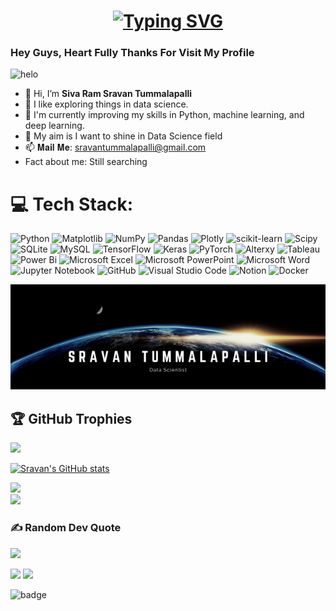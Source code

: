 <H1 align="center">
  <a href="https://git.io/typing-svg">
    <img src="https://readme-typing-svg.demolab.com?font=Fira+Code&pause=1000&color=83C5BE&width=435&lines=Hello!!+I'm+Sravan+Tummalapalli;I'm+a+Data+Scientist" alt="Typing SVG" />
  </a>
</H1>


### Hey Guys, Heart Fully Thanks For Visit My Profile

![helo](https://user-images.githubusercontent.com/89390696/197391947-44073cab-ffa1-4f6f-b0e9-a541afc7254a.gif)



- 👋 Hi, I’m **Siva Ram Sravan Tummalapalli**
- 👀 I like exploring things in data science.
- 🌱 I'm currently improving my skills in Python, machine learning, and deep learning.
- 💬 My aim is I want to shine in Data Science field
- 📫 𝐌𝐚𝐢𝐥 𝐌𝐞: sravantummalapalli@gmail.com
- Fact about me: Still searching 

<!---
SravanTummalapalli/SravanTummalapalli is a ✨ special ✨ repository because its `README.md` (this file) appears on your GitHub profile.
You can click the Preview link to take a look at your changes.
--->

# 💻 Tech Stack:
![Python](https://img.shields.io/badge/python-3670A0?style=for-the-badge&logo=python&logoColor=ffdd54) 
![Matplotlib](https://img.shields.io/badge/Matplotlib-%23ffffff.svg?style=for-the-badge&logo=Matplotlib&logoColor=black) 
![NumPy](https://img.shields.io/badge/numpy-%23013243.svg?style=for-the-badge&logo=numpy&logoColor=white) 
![Pandas](https://img.shields.io/badge/pandas-%23150458.svg?style=for-the-badge&logo=pandas&logoColor=white) 
![Plotly](https://img.shields.io/badge/Plotly-%233F4F75.svg?style=for-the-badge&logo=plotly&logoColor=white) 
![scikit-learn](https://img.shields.io/badge/scikit--learn-%23F7931E.svg?style=for-the-badge&logo=scikit-learn&logoColor=white) 
![Scipy](https://img.shields.io/badge/SciPy-%230C55A5.svg?style=for-the-badge&logo=scipy&logoColor=%white) 
![SQLite](https://img.shields.io/badge/sqlite-%2307405e.svg?style=for-the-badge&logo=sqlite&logoColor=white) 
![MySQL](https://img.shields.io/badge/mysql-%2300000f.svg?style=for-the-badge&logo=mysql&logoColor=white)
![TensorFlow](https://img.shields.io/badge/TensorFlow-%23FF6F00.svg?style=for-the-badge&logo=TensorFlow&logoColor=white) 
![Keras](https://img.shields.io/badge/Keras-%23D00000.svg?style=for-the-badge&logo=Keras&logoColor=white) 
![PyTorch](https://img.shields.io/badge/PyTorch-%23EE4C2C.svg?style=for-the-badge&logo=PyTorch&logoColor=white) 
![Alterxy](https://img.shields.io/badge/alteryx-18BFFF?style=for-the-badge&logo=alteryx&logoColor=white)
![Tableau](https://img.shields.io/badge/tableau-6f1ab1?style=for-the-badge&logo=tableau&logoColor=white) 
![Power Bi](https://img.shields.io/badge/power_bi-F2C811?style=for-the-badge&logo=powerbi&logoColor=black) 
![Microsoft Excel](https://img.shields.io/badge/Microsoft_Excel-217346?style=for-the-badge&logo=microsoft-excel&logoColor=white) 
![Microsoft PowerPoint](https://img.shields.io/badge/Microsoft_PowerPoint-B7472A?style=for-the-badge&logo=microsoft-powerpoint&logoColor=white) 
![Microsoft Word](https://img.shields.io/badge/Microsoft_Word-2B579A?style=for-the-badge&logo=microsoft-word&logoColor=white) 
![Jupyter Notebook](https://img.shields.io/badge/jupyter-%23FA0F00.svg?style=for-the-badge&logo=jupyter&logoColor=white) 
![GitHub](https://img.shields.io/badge/GitHub-100000?style=for-the-badge&logo=github&logoColor=white) 
![Visual Studio Code](https://img.shields.io/badge/Visual%20Studio%20Code-0078d7.svg?style=for-the-badge&logo=visual-studio-code&logoColor=white)
![Notion](https://img.shields.io/badge/Notion-%23000000.svg?style=for-the-badge&logo=notion&logoColor=white)
![Docker](https://img.shields.io/badge/Docker-%23000000.svg?style=for-the-badge&logo=docker&logoColor=white)


![image](https://github.com/SravanTummalapalli/SravanTummalapalli/blob/main/Sravan%20Tummalapalli.png)


## 🏆 GitHub Trophies
![](https://github-profile-trophy.vercel.app/?username=SravanTummalapalli&theme=darkhub&no-frame=false&no-bg=false&margin-w=4)


[![Sravan's GitHub stats](https://github-readme-stats.vercel.app/api?username=SravanTummalapalli&theme=radical)](https://github.com/SravanTummalapalli/github-readme-stats)


![](https://github-readme-streak-stats.herokuapp.com/?user=SravanTummalapalli&theme=highcontrast&hide_border=false)<br/>
![](https://github-readme-stats.vercel.app/api/top-langs/?username=SravanTummalapalli&theme=highcontrast&hide_border=false&include_all_commits=false&count_private=false&layout=compact)

### ✍️ Random Dev Quote
![](https://quotes-github-readme.vercel.app/api?type=horizontal&theme=dark)


[![](https://img.shields.io/badge/linkedin-%230077B5.svg?style=for-the-badge&logo=linkedin)](https://www.linkedin.com/in/siva-ram-sravan-tummalapalli-272009157/) [![](https://img.shields.io/badge/Medium-12100E?style=for-the-badge&logo=medium&logoColor=white)](https://medium.com/@sravantummalapalli)



![badge](https://user-images.githubusercontent.com/89390696/197448264-f7fcd57c-77b0-488c-9360-c38fcc13afca.svg)
